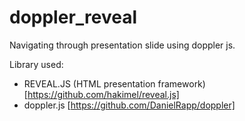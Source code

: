 # doppler_reveal
Navigating through presentation slide using doppler js.

Library used:
- REVEAL.JS (HTML presentation framework)[https://github.com/hakimel/reveal.js]
- doppler.js [https://github.com/DanielRapp/doppler]
